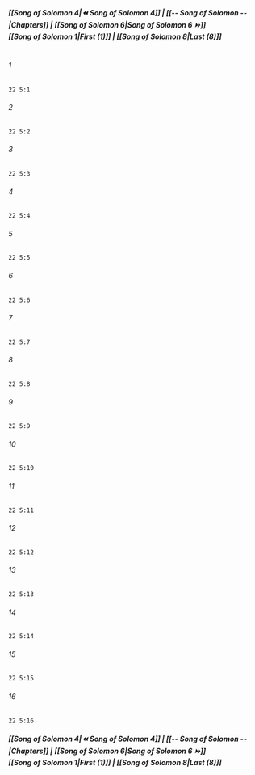 
##### **[[Song of Solomon 4|⏪ Song of Solomon 4]] | [[-- Song of Solomon --|Chapters]] | [[Song of Solomon 6|Song of Solomon 6 ⏩]]**<br>**[[Song of Solomon 1|First (1)]] | [[Song of Solomon 8|Last (8)]]**<br><br>

###### 1
``` verse
22 5:1
```
###### 2
``` verse
22 5:2
```
###### 3
``` verse
22 5:3
```
###### 4
``` verse
22 5:4
```
###### 5
``` verse
22 5:5
```
###### 6
``` verse
22 5:6
```
###### 7
``` verse
22 5:7
```
###### 8
``` verse
22 5:8
```
###### 9
``` verse
22 5:9
```
###### 10
``` verse
22 5:10
```
###### 11
``` verse
22 5:11
```
###### 12
``` verse
22 5:12
```
###### 13
``` verse
22 5:13
```
###### 14
``` verse
22 5:14
```
###### 15
``` verse
22 5:15
```
###### 16
``` verse
22 5:16
```

##### **[[Song of Solomon 4|⏪ Song of Solomon 4]] | [[-- Song of Solomon --|Chapters]] | [[Song of Solomon 6|Song of Solomon 6 ⏩]]**<br>**[[Song of Solomon 1|First (1)]] | [[Song of Solomon 8|Last (8)]]**
